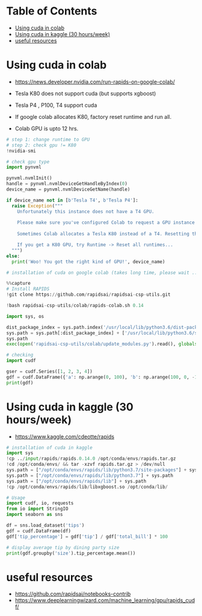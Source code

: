 Table of Contents
=================
   * [Using cuda in colab](#using-cuda-in-colab)
   * [Using cuda in kaggle (30 hours/week)](#using-cuda-in-kaggle-30-hoursweek)
   * [useful resources](#useful-resources)

# Using cuda in colab
- https://news.developer.nvidia.com/run-rapids-on-google-colab/

- Tesla K80 does not support cuda (but supports xgboost)
- Tesla P4 , P100, T4 support cuda
- If google colab allocates K80, factory reset runtime and run all.
- Colab GPU is upto 12 hrs.

```python
# step 1: change runtime to GPU
# step 2: check gpu != K80
!nvidia-smi

# check gpu type
import pynvml

pynvml.nvmlInit()
handle = pynvml.nvmlDeviceGetHandleByIndex(0)
device_name = pynvml.nvmlDeviceGetName(handle)

if device_name not in [b'Tesla T4', b'Tesla P4']:
  raise Exception("""
    Unfortunately this instance does not have a T4 GPU.
    
    Please make sure you've configured Colab to request a GPU instance type.
    
    Sometimes Colab allocates a Tesla K80 instead of a T4. Resetting the instance.

    If you get a K80 GPU, try Runtime -> Reset all runtimes...
  """)
else:
  print('Woo! You got the right kind of GPU!', device_name)

# installation of cuda on google colab (takes long time, please wait ...)

%%capture
# Install RAPIDS
!git clone https://github.com/rapidsai/rapidsai-csp-utils.git

!bash rapidsai-csp-utils/colab/rapids-colab.sh 0.14

import sys, os

dist_package_index = sys.path.index('/usr/local/lib/python3.6/dist-packages')
sys.path = sys.path[:dist_package_index] + ['/usr/local/lib/python3.6/site-packages'] + sys.path[dist_package_index:]
sys.path
exec(open('rapidsai-csp-utils/colab/update_modules.py').read(), globals())

# checking
import cudf

gser = cudf.Series([1, 2, 3, 4])
gdf = cudf.DataFrame({'a': np.arange(0, 100), 'b': np.arange(100, 0, -1)})
print(gdf)
```

# Using cuda in kaggle (30 hours/week)
- https://www.kaggle.com/cdeotte/rapids

```python
# installation of cuda in kaggle
import sys
!cp ../input/rapids/rapids.0.14.0 /opt/conda/envs/rapids.tar.gz
!cd /opt/conda/envs/ && tar -xzvf rapids.tar.gz > /dev/null
sys.path = ["/opt/conda/envs/rapids/lib/python3.7/site-packages"] + sys.path
sys.path = ["/opt/conda/envs/rapids/lib/python3.7"] + sys.path
sys.path = ["/opt/conda/envs/rapids/lib"] + sys.path 
!cp /opt/conda/envs/rapids/lib/libxgboost.so /opt/conda/lib/

# Usage
import cudf, io, requests
from io import StringIO
import seaborn as sns

df = sns.load_dataset('tips')
gdf = cudf.DataFrame(df)
gdf['tip_percentage'] = gdf['tip'] / gdf['total_bill'] * 100

# display average tip by dining party size
print(gdf.groupby('size').tip_percentage.mean())
```

# useful resources
- https://github.com/rapidsai/notebooks-contrib
- https://www.deeplearningwizard.com/machine_learning/gpu/rapids_cudf/
